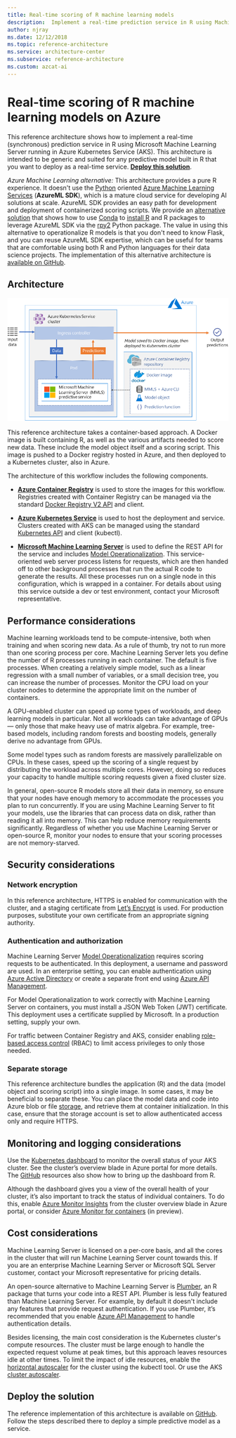 ```yaml
---
title: Real-time scoring of R machine learning models
description:  Implement a real-time prediction service in R using Machine Learning Server running in Azure Kubernetes Service (AKS).
author: njray
ms.date: 12/12/2018
ms.topic: reference-architecture
ms.service: architecture-center
ms.subservice: reference-architecture
ms.custom: azcat-ai
---
```


# Real-time scoring of R machine learning models on Azure

This reference architecture shows how to implement a real-time (synchronous) prediction service in R using Microsoft Machine Learning Server running in Azure Kubernetes Service (AKS). This architecture is intended to be generic and suited for any predictive model built in R that you want to deploy as a real-time service. **[Deploy this solution][github]**.

_Azure Machine Learning alternative:_
This architecture provides a pure R experience. It doesn't use the [Python](https://docs.microsoft.com/python/api/overview/azure/ml/intro?view=azure-ml-py) oriented [Azure Machine Learning Services](https://docs.microsoft.com/azure/machine-learning/service/overview-what-is-azure-ml#what-is-azure-machine-learning-service-1) (__AzureML SDK__), which is a mature cloud service for developing AI solutions at scale. AzureML SDK provides an easy path for development and deployment of containerized scoring scripts. We provide an [alternative solution](https://github.com/microsoft/AMLSDKRModelsOperationalization) that shows how to use [Conda](https://conda.io/en/latest/) to [install R](https://docs.anaconda.com/anaconda/user-guide/tasks/use-r-language/) and R packages to leverage AzureML SDK via the [rpy2](https://rpy2.bitbucket.io/) Python package. The value in using this alternative to operationalize R models is that you don't need to know Flask, and you can reuse AzureML SDK expertise, which can be useful for teams that are comfortable using both R and Python languages for their data science projects. The implementation of this alternative architecture is [available on GitHub](https://github.com/microsoft/AMLSDKRModelsOperationalization).

## Architecture

![Real-time scoring of R machine learning models on Azure][0]

This reference architecture takes a container-based approach. A Docker image is built containing R, as well as the various artifacts needed to score new data. These include the model object itself and a scoring script. This image is pushed to a Docker registry hosted in Azure, and then deployed to a Kubernetes cluster, also in Azure.

The architecture of this workflow includes the following components.

- **[Azure Container Registry][acr]** is used to store the images for this workflow. Registries created with Container Registry can be managed via the standard [Docker Registry V2 API][docker] and client.

- **[Azure Kubernetes Service][aks]** is used to host the deployment and service. Clusters created with AKS can be managed using the standard [Kubernetes API][k-api] and client (kubectl).

- **[Microsoft Machine Learning Server][mmls]** is used to define the REST API for the service and includes [Model Operationalization][operationalization]. This service-oriented web server process listens for requests, which are then handed off to other background processes that run the actual R code to generate the results. All these processes run on a single node in this configuration, which is wrapped in a container. For details about using this service outside a dev or test environment, contact your Microsoft representative.

## Performance considerations

Machine learning workloads tend to be compute-intensive, both when training and when scoring new data. As a rule of thumb, try not to run more than one scoring process per core. Machine Learning Server lets you define the number of R processes running in each container. The default is five processes. When creating a relatively simple model, such as a linear regression with a small number of variables, or a small decision tree, you can increase the number of processes. Monitor the CPU load on your cluster nodes to determine the appropriate limit on the number of containers.

A GPU-enabled cluster can speed up some types of workloads, and deep learning models in particular. Not all workloads can take advantage of GPUs &mdash; only those that make heavy use of matrix algebra. For example, tree-based models, including random forests and boosting models, generally derive no advantage from GPUs.

Some model types such as random forests are massively parallelizable on CPUs. In these cases, speed up the scoring of a single request by distributing the workload across multiple cores. However, doing so reduces your capacity to handle multiple scoring requests given a fixed cluster size.

In general, open-source R models store all their data in memory, so ensure that your nodes have enough memory to accommodate the processes you plan to run concurrently. If you are using Machine Learning Server to fit your models, use the libraries that can process data on disk, rather than reading it all into memory. This can help reduce memory requirements significantly. Regardless of whether you use Machine Learning Server or open-source R, monitor your nodes to ensure that your scoring processes are not memory-starved.

## Security considerations

### Network encryption

In this reference architecture, HTTPS is enabled for communication with the cluster, and a staging certificate from [Let’s Encrypt][encrypt] is used. For production purposes, substitute your own certificate from an appropriate signing authority.

### Authentication and authorization

Machine Learning Server [Model Operationalization][operationalization] requires scoring requests to be authenticated. In this deployment, a username and password are used. In an enterprise setting, you can enable authentication using [Azure Active Directory][azure-ad] or create a separate front end using [Azure API Management][API].

For Model Operationalization to work correctly with Machine Learning Server on containers, you must install a JSON Web Token (JWT) certificate. This deployment uses a certificate supplied by Microsoft. In a production setting, supply your own.

For traffic between Container Registry and AKS, consider enabling [role-based access control][rbac] (RBAC) to limit access privileges to only those needed.

### Separate storage

This reference architecture bundles the application (R) and the data (model object and scoring script) into a single image. In some cases, it may be beneficial to separate these. You can place the model data and code into Azure blob or file [storage][storage], and retrieve them at container initialization. In this case, ensure that the storage account is set to allow authenticated access only and require HTTPS.

## Monitoring and logging considerations

Use the [Kubernetes dashboard][dashboard] to monitor the overall status of your AKS cluster. See the cluster’s overview blade in Azure portal for more details. The [GitHub][github] resources also show how to bring up the dashboard from R.

Although the dashboard gives you a view of the overall health of your cluster, it’s also important to track the status of individual containers. To do this, enable [Azure Monitor Insights][monitor] from the cluster overview blade in Azure portal, or consider [Azure Monitor for containers][monitor-containers] (in preview).

## Cost considerations

Machine Learning Server is licensed on a per-core basis, and all the cores in the cluster that will run Machine Learning  Server count towards this. If you are an enterprise Machine Learning Server or Microsoft SQL Server customer, contact your Microsoft representative for pricing details.

An open-source alternative to Machine Learning Server is [Plumber][plumber], an R package that turns your code into a REST API. Plumber is less fully featured than Machine Learning Server. For example, by default it doesn't include any features that provide request authentication. If you use Plumber, it’s recommended that you enable [Azure API Management][API] to handle authentication details.

Besides licensing, the main cost consideration is the Kubernetes cluster's compute resources. The cluster must be large enough to handle the expected request volume at peak times, but this approach leaves resources idle at other times. To limit the impact of idle resources, enable the [horizontal autoscaler][autoscaler] for the cluster using the kubectl tool. Or use the AKS [cluster autoscaler][cluster-autoscaler].

## Deploy the solution

The reference implementation of this architecture is available on [GitHub][github]. Follow the steps described there to deploy a simple predictive model as a service.

<!-- links -->
[azure-ad]: /azure/active-directory/fundamentals/active-directory-whatis
[API]: /azure/api-management/api-management-key-concepts
[ACR]: /azure/container-registry/container-registry-intro
[AKS]: /azure/aks/intro-kubernetes
[autoscaler]: https://kubernetes.io/docs/tasks/run-application/horizontal-pod-autoscale/
[cluster-autoscaler]: /azure/aks/autoscaler
[monitor]: /azure/monitoring/monitoring-container-insights-overview
[dashboard]: /azure/aks/kubernetes-dashboard
[docker]: https://docs.docker.com/registry/spec/api/
[encrypt]: https://letsencrypt.org/
[gitHub]: https://github.com/Azure/RealtimeRDeployment
[K-API]: https://kubernetes.io/docs/reference/
[MMLS]: /machine-learning-server/what-is-machine-learning-server
[monitor-containers]: /azure/azure-monitor/insights/container-insights-overview
[operationalization]: /machine-learning-server/what-is-operationalization
[plumber]: https://www.rplumber.io
[RBAC]: /azure/role-based-access-control/overview
[storage]: /azure/storage/common/storage-introduction
[0]: ./_images/realtime-scoring-r.png
